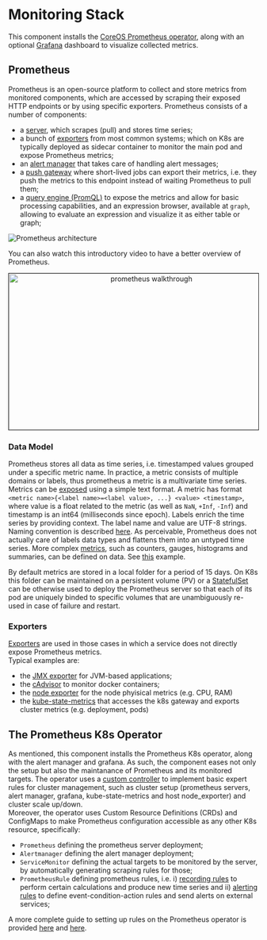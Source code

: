 # Monitoring Stack

This component installs the [CoreOS Prometheus operator](https://github.com/coreos/prometheus-operator), along with an optional [Grafana](https://prometheus.io/docs/visualization/grafana/) dashboard to visualize collected metrics.

## Prometheus

Prometheus is an open-source platform to collect and store metrics from monitored components, which are accessed by scraping their exposed HTTP endpoints or by using specific exporters.
Prometheus consists of a number of components:
* a [server](https://github.com/prometheus/prometheus), which scrapes (pull) and stores time series;
* a bunch of [exporters](https://prometheus.io/docs/instrumenting/exporters/) from most common systems; which on K8s are typically deployed as sidecar container to monitor the main pod and expose Prometheus metrics;
* an [alert manager](https://github.com/prometheus/alertmanager) that takes care of handling alert messages;
* a [push gateway](https://github.com/prometheus/pushgateway) where short-lived jobs can export their metrics, i.e. they push the metrics to this endpoint instead of waiting Prometheus to pull them;
* a [query engine (PromQL)](https://prometheus.io/docs/prometheus/latest/querying/basics/) to expose the metrics and allow for basic processing capabilities, and an expression browser, available at `graph`, allowing to evaluate an expression and visualize it as 
either table or graph;

![Prometheus architecture](https://prometheus.io/assets/architecture.png)

You can also watch this introductory video to have a better overview of Prometheus.

<p align="center">
<a href="http://www.youtube.com/watch?feature=player_embedded&v=PDxcEzu62jk" target="_blank"><img src="http://img.youtube.com/vi/PDxcEzu62jk/0.jpg" alt="prometheus walkthrough" width="560" height="315" border="1" /></a>
</p>

### Data Model
Prometheus stores all data as time series, i.e. timestamped values grouped under a specific metric name.
In practice, a metric consists of multiple domains or labels, thus prometheus a metric is a multivariate time series. Metrics can be [exposed](https://prometheus.io/docs/instrumenting/exposition_formats/) using a simple text format.
A metric has format `<metric name>{<label name>=<label value>, ...} <value> <timestamp>`, where value is a float related to the metric (as well as `NaN`, `+Inf`, `-Inf`) and timestamp is an int64 (milliseconds since epoch).
Labels enrich the time series by providing context. The label name and value are UTF-8 strings. Naming convention is described [here](https://prometheus.io/docs/practices/naming/). As perceivable, Prometheus does not actually care of labels data types and flattens them into an untyped time series.
More complex [metrics](https://prometheus.io/docs/concepts/metric_types/), such as counters, gauges, histograms and summaries, can be defined on data. See [this](https://prometheus.io/docs/instrumenting/exposition_formats/#histograms-and-summaries) example.

By default metrics are stored in a local folder for a period of 15 days. On K8s this folder can be maintained on a persistent volume (PV) or a [StatefulSet](https://kubernetes.io/docs/tutorials/stateful-application/basic-stateful-set/) can be otherwise used to 
deploy the Prometheus server so that each of its pod are uniquely binded to specific volumes that are unambiguously re-used in case of failure and restart.

### Exporters

[Exporters](https://prometheus.io/docs/instrumenting/exporters/) are used in those cases in which a service does not directly expose Prometheus metrics.  
Typical examples are:
* the [JMX exporter](https://github.com/prometheus/jmx_exporter) for JVM-based applications;
* the [cAdvisor](https://prometheus.io/docs/guides/cadvisor/) to monitor docker containers;
* the [node exporter](https://github.com/prometheus/node_exporter) for the node phyisical metrics (e.g. CPU, RAM)
* the [kube-state-metrics](https://github.com/kubernetes/kube-state-metrics) that accesses the k8s gateway and exports cluster metrics (e.g. deployment, pods) 

## The Prometheus K8s Operator

As mentioned, this component installs the Prometheus K8s operator, along with the alert manager and grafana.
As such, the component eases not only the setup but also the maintanance of Prometheus and its monitored targets.
The operator uses a [custom controller](https://kubernetes.io/docs/concepts/extend-kubernetes/api-extension/custom-resources/#custom-controllers) to implement basic expert rules for cluster management, such as cluster setup (prometheus servers, alert manager, 
grafana, kube-state-metrics and host node_exporter) and cluster scale up/down.  
Moreover, the operator uses Custom Resource Definitions (CRDs) and ConfigMaps to make Prometheus configuration accessible as any other K8s resource, specifically:
* `Prometheus` defining the prometheus server deployment;
* `Alertmanager` defining the alert manager deployment;
* `ServiceMonitor` defining the actual targets to be monitored by the server, by automatically generating scraping rules for those;
* `PrometheusRule` defining prometheus rules, i.e. i) [recording rules]((https://prometheus.io/docs/prometheus/latest/configuration/recording_rules/)) to perform certain calculations and produce new time series and ii) [alerting 
rules](https://prometheus.io/docs/prometheus/latest/configuration/alerting_rules/) to define event-condition-action rules and send alerts on external services;

A more complete guide to setting up rules on the Prometheus operator is provided [here](https://sysdig.com/blog/kubernetes-monitoring-with-prometheus-alertmanager-grafana-pushgateway-part-2/) and 
[here](https://sysdig.com/blog/kubernetes-monitoring-prometheus-operator-part3/).

